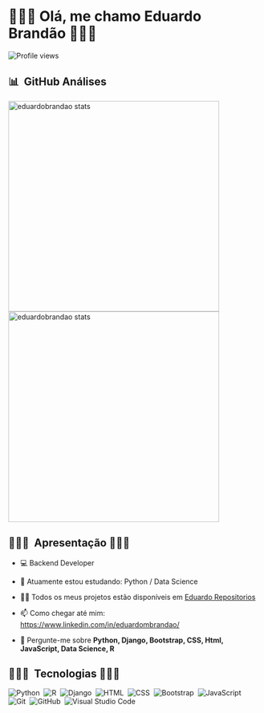 
<h1 align="left">👨🏿‍💻 Olá, me chamo Eduardo Brandão 👨🏿‍💻</h1>
<p align="left"> <img src="https://komarev.com/ghpvc/?username=eduardobran&color=yellow" alt="Profile views" /> </p>

## 📊 &nbsp;GitHub Análises

<p align="left">
<img width="420em" src="https://github-readme-stats.vercel.app/api?username=eduardobran&show_icons=true&theme=highcontrast" alt="eduardobrandao stats"/>
<img width="420em" src="https://github-readme-stats.vercel.app/api/top-langs/?username=eduardobran&langs_count=10&layout=compact&theme=highcontrast" alt="eduardobrandao stats"/>
</p>

## 👨🏿‍💻 &nbsp;Apresentação 👨🏿‍💻

- 💻 Backend Developer 

- 🌱 Atuamente estou estudando: Python / Data Science

- 👨‍💻 Todos os meus projetos estão disponíveis em [Eduardo Repositorios](https://github.com/EduardoBran?tab=repositories)

- 📫 Como chegar até mim: https://www.linkedin.com/in/eduardombrandao/

- 💬 Pergunte-me sobre **Python, Django, Bootstrap, CSS, Html, JavaScript, Data Science, R**

## 👨🏿‍💻 &nbsp;Tecnologias 👨🏿‍💻

![Python](https://img.shields.io/badge/-Python-05122A?style=flat&logo=python)&nbsp;
![R](https://img.shields.io/badge/-R-05122A?style=flat&logo=r)&nbsp; 
![Django](https://img.shields.io/badge/-Django-05122A?style=flat&logo=django)&nbsp; 
![HTML](https://img.shields.io/badge/-HTML-05122A?style=flat&logo=HTML5)&nbsp;
![CSS](https://img.shields.io/badge/-CSS-05122A?style=flat&logo=CSS3&logoColor=1572B6)&nbsp;
![Bootstrap](https://img.shields.io/badge/-Bootstrap-05122A?style=flat&logo=bootstrap)&nbsp;
![JavaScript](https://img.shields.io/badge/-JavaScript-05122A?style=flat&logo=javascript)&nbsp;
![Git](https://img.shields.io/badge/-Git-05122A?style=flat&logo=git)&nbsp;
![GitHub](https://img.shields.io/badge/-GitHub-05122A?style=flat&logo=github)&nbsp;
![Visual Studio Code](https://img.shields.io/badge/-Visual%20Studio%20Code-05122A?style=flat&logo=visual-studio-code&logoColor=007ACC)&nbsp;

